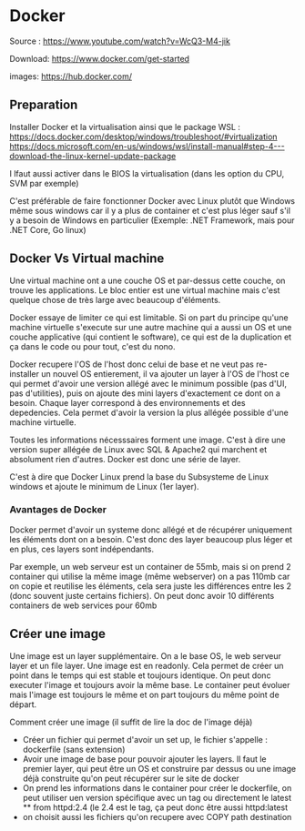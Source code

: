 # Docker

Source : https://www.youtube.com/watch?v=WcQ3-M4-jik

Download: https://www.docker.com/get-started

images: https://hub.docker.com/

## Preparation

Installer Docker et la virtualisation ainsi que le package WSL :
https://docs.docker.com/desktop/windows/troubleshoot/#virtualization
https://docs.microsoft.com/en-us/windows/wsl/install-manual#step-4---download-the-linux-kernel-update-package

I lfaut aussi activer dans le BIOS la virtualisation (dans les option du CPU, SVM par exemple)

C'est préférable de faire fonctionner Docker avec Linux plutôt que Windows même sous windows car il y a plus de container et c'est plus léger sauf s'il y a besoin de Windows en particulier (Exemple: .NET Framework, mais pour .NET Core, Go linux)

## Docker Vs Virtual machine

Une virtual machine ont a une couche OS et par-dessus cette couche, on trouve les applications. Le bloc entier est une virtual machine mais c'est quelque chose de très large avec beaucoup d'éléments.

Docker essaye de limiter ce qui est limitable. Si on part du principe qu'une machine virtuelle s'execute sur une autre machine qui a aussi un OS et une couche applicative (qui contient le software), ce qui est de la duplication et ça dans le code ou pour tout, c'est du nono.

Docker recupere l'OS de l'host donc celui de base et ne veut pas re-installer un nouvel OS entierement, il va ajouter un layer à l'OS de l'host ce qui permet d'avoir une version allégé avec le minimum possible (pas d'UI, pas d'utilities), puis on ajoute des mini layers d'exactement ce dont on a besoin. Chaque layer correspond à des environnements et des depedencies. Cela permet d'avoir la version la plus allégée possible d'une machine virtuelle.

Toutes les informations nécesssaires forment une image. C'est à dire une version super allégée de Linux avec SQL & Apache2 qui marchent et absolument rien d'autres. Docker est donc une série de layer.

C'est à dire que Docker Linux prend la base du Subsysteme de Linux windows et ajoute le minimum de Linux (1er layer).

### Avantages de Docker

Docker permet d'avoir un systeme donc allégé et de récupérer uniquement les éléments dont on a besoin. C'est donc des layer beaucoup plus léger et en plus, ces layers sont indépendants.

Par exemple, un web serveur est un container de 55mb, mais si on prend 2 container qui utilise la même image (même webserver) on a pas 110mb car on copie et reutilise les éléments, cela sera juste les différences entre les 2 (donc souvent juste certains fichiers). On peut donc avoir 10 différents containers de web services pour 60mb

## Créer une image

Une image est un layer supplémentaire. On a le base OS, le web serveur layer et un file layer. Une image est en readonly. Cela permet de créer un point dans le temps qui est stable et toujours identique. On peut donc executer l'image et toujours avoir la même base. Le container peut évoluer mais l'image est toujours le même et on part toujours du même point de départ.

Comment créer une image (il suffit de lire la doc de l'image déjà)

* Créer un fichier qui permet d'avoir un set up, le fichier s'appelle : dockerfile (sans extension)
* Avoir une image de base pour pouvoir ajouter les layers. Il faut le premier layer, qui peut être un OS et construire par dessus ou une image déjà construite qu'on peut récupérer sur le site de docker
* On prend les informations dans le container pour créer le dockerfile, on peut utiliser uen version spécifique avec un tag ou directement le latest
** from httpd:2.4 (le 2.4 est le tag, ça peut donc être aussi httpd:latest
* on choisit aussi les fichiers qu'on recupere avec COPY path destination 
